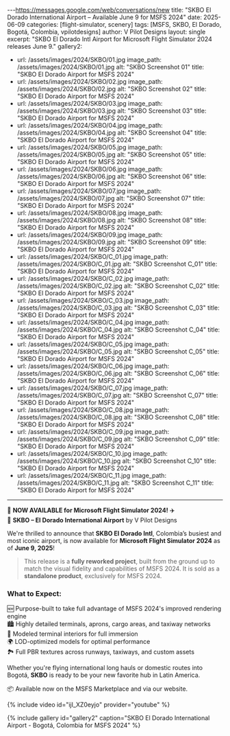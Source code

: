 ---https://messages.google.com/web/conversations/new
title: "SKBO El Dorado International Airport – Available June 9 for MSFS 2024"
date: 2025-06-09
categories: [flight-simulator, scenery]
tags: [MSFS, SKBO, El Dorado, Bogotá, Colombia, vpilotdesigns]
author: V Pilot Designs
layout: single
excerpt: "SKBO El Dorado Intl Airport for Microsoft Flight Simulator 2024 releases June 9."
gallery2:
  - url: /assets/images/2024/SKBO/01.jpg
    image_path: /assets/images/2024/SKBO/01.jpg
    alt: "SKBO Screenshot 01"
    title: "SKBO El Dorado Airport for MSFS 2024"
  - url: /assets/images/2024/SKBO/02.jpg
    image_path: /assets/images/2024/SKBO/02.jpg
    alt: "SKBO Screenshot 02"
    title: "SKBO El Dorado Airport for MSFS 2024"
  - url: /assets/images/2024/SKBO/03.jpg
    image_path: /assets/images/2024/SKBO/03.jpg
    alt: "SKBO Screenshot 03"
    title: "SKBO El Dorado Airport for MSFS 2024"
  - url: /assets/images/2024/SKBO/04.jpg
    image_path: /assets/images/2024/SKBO/04.jpg
    alt: "SKBO Screenshot 04"
    title: "SKBO El Dorado Airport for MSFS 2024"
  - url: /assets/images/2024/SKBO/05.jpg
    image_path: /assets/images/2024/SKBO/05.jpg
    alt: "SKBO Screenshot 05"
    title: "SKBO El Dorado Airport for MSFS 2024"
  - url: /assets/images/2024/SKBO/06.jpg
    image_path: /assets/images/2024/SKBO/06.jpg
    alt: "SKBO Screenshot 06"
    title: "SKBO El Dorado Airport for MSFS 2024"
  - url: /assets/images/2024/SKBO/07.jpg
    image_path: /assets/images/2024/SKBO/07.jpg
    alt: "SKBO Screenshot 07"
    title: "SKBO El Dorado Airport for MSFS 2024"
  - url: /assets/images/2024/SKBO/08.jpg
    image_path: /assets/images/2024/SKBO/08.jpg
    alt: "SKBO Screenshot 08"
    title: "SKBO El Dorado Airport for MSFS 2024"
  - url: /assets/images/2024/SKBO/09.jpg
    image_path: /assets/images/2024/SKBO/09.jpg
    alt: "SKBO Screenshot 09"
    title: "SKBO El Dorado Airport for MSFS 2024"
  - url: /assets/images/2024/SKBO/C_01.jpg
    image_path: /assets/images/2024/SKBO/C_01.jpg
    alt: "SKBO Screenshot C_01"
    title: "SKBO El Dorado Airport for MSFS 2024"
  - url: /assets/images/2024/SKBO/C_02.jpg
    image_path: /assets/images/2024/SKBO/C_02.jpg
    alt: "SKBO Screenshot C_02"
    title: "SKBO El Dorado Airport for MSFS 2024"
  - url: /assets/images/2024/SKBO/C_03.jpg
    image_path: /assets/images/2024/SKBO/C_03.jpg
    alt: "SKBO Screenshot C_03"
    title: "SKBO El Dorado Airport for MSFS 2024"
  - url: /assets/images/2024/SKBO/C_04.jpg
    image_path: /assets/images/2024/SKBO/C_04.jpg
    alt: "SKBO Screenshot C_04"
    title: "SKBO El Dorado Airport for MSFS 2024"
  - url: /assets/images/2024/SKBO/C_05.jpg
    image_path: /assets/images/2024/SKBO/C_05.jpg
    alt: "SKBO Screenshot C_05"
    title: "SKBO El Dorado Airport for MSFS 2024"
  - url: /assets/images/2024/SKBO/C_06.jpg
    image_path: /assets/images/2024/SKBO/C_06.jpg
    alt: "SKBO Screenshot C_06"
    title: "SKBO El Dorado Airport for MSFS 2024"
  - url: /assets/images/2024/SKBO/C_07.jpg
    image_path: /assets/images/2024/SKBO/C_07.jpg
    alt: "SKBO Screenshot C_07"
    title: "SKBO El Dorado Airport for MSFS 2024"
  - url: /assets/images/2024/SKBO/C_08.jpg
    image_path: /assets/images/2024/SKBO/C_08.jpg
    alt: "SKBO Screenshot C_08"
    title: "SKBO El Dorado Airport for MSFS 2024"
  - url: /assets/images/2024/SKBO/C_09.jpg
    image_path: /assets/images/2024/SKBO/C_09.jpg
    alt: "SKBO Screenshot C_09"
    title: "SKBO El Dorado Airport for MSFS 2024"
  - url: /assets/images/2024/SKBO/C_10.jpg
    image_path: /assets/images/2024/SKBO/C_10.jpg
    alt: "SKBO Screenshot C_10"
    title: "SKBO El Dorado Airport for MSFS 2024"
  - url: /assets/images/2024/SKBO/C_11.jpg
    image_path: /assets/images/2024/SKBO/C_11.jpg
    alt: "SKBO Screenshot C_11"
    title: "SKBO El Dorado Airport for MSFS 2024"
---

🚨 **NOW AVAILABLE for Microsoft Flight Simulator 2024!** ✈️  
📍 **SKBO – El Dorado International Airport** by V Pilot Designs

We're thrilled to announce that **SKBO El Dorado Intl**, Colombia’s busiest and most iconic airport, is now available for **Microsoft Flight Simulator 2024** as of **June 9, 2025**!

> This release is a **fully reworked project**, built from the ground up to match the visual fidelity and capabilities of MSFS 2024. It is sold as a **standalone product**, exclusively for MSFS 2024.

### What to Expect:
🆕 Purpose-built to take full advantage of MSFS 2024's improved rendering engine  
🏙️ Highly detailed terminals, aprons, cargo areas, and taxiway networks  
🏢 Modeled terminal interiors for full immersion  
🌍 LOD-optimized models for optimal performance  
🏞️ Full PBR textures across runways, taxiways, and custom assets

Whether you're flying international long hauls or domestic routes into Bogotá, **SKBO** is ready to be your new favorite hub in Latin America.

📦 Available now on the MSFS Marketplace and via our website.

{% include video id="ijI_XZ0eyjo" provider="youtube" %}

{% include gallery id="gallery2" caption="SKBO El Dorado International Airport - Bogotá, Colombia for MSFS 2024" %}
